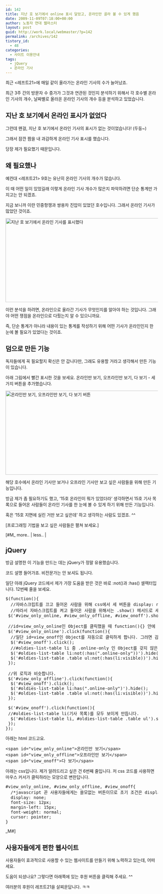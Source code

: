 ```yaml
---
id: 142
title: 지난 호 보기에서 online 표시 달았고, 온라인만 골라 볼 수 있게 했음
date: 2009-11-09T07:18:00+00:00
author: 노동자 연대 웹마스터
layout: post
guid: http://work.local/webmaster/?p=142
permalink: /archives/142
tistory_id:
  - 48
categories:
  - 사이트 이용안내
tags:
  - jQuery
  - 온라인 기사
---
```

최근 <레프트21>에 매일 같이 올라가는 온라인 기사의 수가 늘어났죠.

최근 3주 간의 방문자 수 증가가 그것과 연관된 것인지 분석하기 위해서 각 호수별 온라인 기사의 개수, 날짜별로 올라온 온라인 기사의 개수 등을 분석하고 있었습니다.

## 지난 호 보기에서 온라인 표시가 없었다

그런데 왠걸, 지난 호 보기에서 온라인 기사의 표시가 없는 것이었습니다! (두둥~)

그래서 잠깐 짬을 내 과감하게 온라인 기사 표시를 했습니다.

당장 제가 필요했기 때문입니다.

## 왜 필요했나

예컨대 <레프트21> 9호는 유난히 온라인 기사의 개수가 많습니다.

이 때 어떤 일이 있었길래 이렇게 온라인 기사 개수가 많은지 파악하려면 단순 통계만 가지고는 안 되겠죠.

지금 보니까 이란 민중항쟁과 쌍용차 진압이 있었던 호수입니다. 그래서 온라인 기사가 많았던 것이죠.

<img src="http://work.local/webmaster/wp-content/uploads/1/cfile2.uf.12021B5A4D084725281409.png" class="aligncenter" width="560" height="277" alt="지난 호 보기에서 온라인 기사를 표시했다" />

이런 분석을 하려면, 온라인으로 올라간 기사가 무엇인지를 알아야 하는 것입니다. 그래야 어떤 쟁점을 온라인으로 다뤘는지 알 수 있으니까요.

즉, 단순 통계가 아니라 내용이 있는 통계를 작성하기 위해 어떤 기사가 온라인인지 한 눈에 볼 필요가 있었다는 것이죠.

## 덤으로 만든 기능

독자들에게 꼭 필요할지 확신은 안 갑니다만, 그래도 유용할 거라고 생각해서 만든 기능이 있습니다.

아래 그림에서 빨간 표시한 것을 보세요. 온라인만 보기, 오프라인만 보기, 다 보기 - 세 가지 버튼을 추가했습니다.

<img src="http://work.local/webmaster/wp-content/uploads/1/cfile1.uf.192222474D084725296243.png" class="aligncenter" width="560" height="277" alt="온라인만 보기, 오프라인만 보기, 다 보기 버튼" />

해당 호수에서 온라인 기사만 보거나 오프라인 기사만 보고 싶은 사람들을 위해 만든 기능입니다.

방금 제가 좀 필요하기도 했고, &lsquo;15호 온라인이 뭐가 있었더라&rsquo; 생각하면서 15호 기사 목록으로 들어온 사람들이 온라인 기사를 한 눈에 볼 수 있게 하기 위해 만든 기능입니다.

혹은 &lsquo;15호 지면에 실린 거만 보고 싶은데&rsquo; 하고 생각하는 사람도 있겠죠. ^^

[프로그래밍 기법을 보고 싶은 사람들은 펼쳐 보세요.]

[#M_ more.. | less.. |

## jQuery

방금 설명한 이 기능을 만드는 데는 jQuery가 정말 유용했습니다.

코드 설명 들어가죠. 비전문가는 안 보셔도 됩니다.

일단 아래 jQuery 코드에서 제가 가장 도움을 받은 것은 바로 :not()과 :has() 셀렉터입니다. 12번째 줄을 보세요.

<pre class="brush: jscript;highlight: [12]; " title="code">$(function(){
  //자바스크립트를 끄고 들어온 사람을 위해 css에서 세 버튼을 display: none으로 설정해 뒀습니다.
  //따라서 자바스크립트를 켜고 들어온 사람을 위해서는 .show() 메서드로 세 버튼을 보이게 합니다. 
 $('#view_only_online, #view_only_offline, #view_onoff').show();

 //id=view_only_online인 Object를 클릭했을 때 function(){} 안에 있는 이벤트를 실행하라는 뜻입니다.
 $('#view_only_online').click(function(){
  //일단 id=view_onoff인 Object를 자동으로 클릭하게 합니다. 그러면 감춰져 있던 Object들이 모두 보이게 되죠.
  $('#view_onoff').click();
  //#oldies-list-table li 중 .online-only 인 Object를 갖지 않은(:not) 아이들만 .hide() 메서드로 감춰버립니다. 즉, 오프라인 기사들을 다 감춰 버리는 것이죠.
  $('#oldies-list-table li:not(:has(".online-only"))').hide();
  $('#oldies-list-table .table ul:not(:has(li:visible))').hide();
 });

 //위 로직과 비슷합니다.
 $('#view_only_offline').click(function(){
  $('#view_onoff').click();
  $('#oldies-list-table li:has(".online-only")').hide();
  $('#oldies-list-table .table ul:not(:has(li:visible))').hide();
 });

 $('#view_onoff').click(function(){
 //#oldies-list-table li(기사 목록)를 모두 보이게 만듭니다.
  $('#oldies-list-table li, #oldies-list-table .table ul').show();
 });
});</pre>

아래는 html 코드고요.

<pre class="brush: xhtml;" title="code">&lt;span id="view_only_online"&gt;온라인만 보기&lt;/span&gt;
&lt;span id="view_only_offline"&gt;오프라인만 보기&lt;/span&gt;
&lt;span id="view_onoff"&gt;다 보기&lt;/span&gt;</pre>

아래는 css입니다. 제가 알려드리고 싶은 건 6번째 줄입니다. 저 css 코드를 사용하면 마우스 커서가 클릭하라는 모양으로 변한답니다.

<pre class="brush: css;highlight: [7]; " title="code">#view_only_online, #view_only_offline, #view_onoff{
  /*javascript 끈 사용자들에게는 쓸모없는 버튼이므로 초기 조건은 display: none으로 한다.*/
  display: none;
  font-size: 12px;
  margin-left: 15px;
  font-weight: normal;
  cursor: pointer;
}</pre>

_M#]

## 사용자들에게 편한 웹사이트

사용자들이 효과적으로 사용할 수 있는 웹사이트를 만들기 위해 노력하고 있는데, 어떠세요.

도움이 되셨나요? 그렇다면 아래쪽에 있는 후원 버튼을 클릭해 주세요. ^^

여러분의 후원이 레프트21을 살찌운답니다. ㅋㅋ